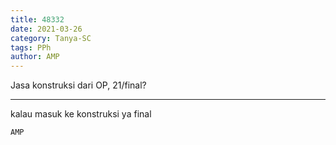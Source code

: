 ```yaml
---
title: 48332
date: 2021-03-26
category: Tanya-SC
tags: PPh
author: AMP
---
```


Jasa konstruksi dari OP, 21/final?

---

kalau masuk ke konstruksi ya final

`AMP`
